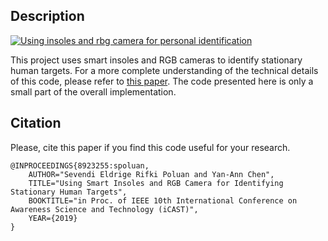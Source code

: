 ## Description

[![Using insoles and rbg camera for personal identification](https://img.youtube.com/vi/gZpaYtM9QDQ/0.jpg)](https://www.youtube.com/watch?v=gZpaYtM9QDQ "Using insoles and rbg camera for personal identification")

This project uses smart insoles and RGB cameras to identify stationary human targets.
For a more complete understanding of the technical details of this code, please refer to [this paper](https://ieeexplore.ieee.org/document/8923255). The code presented here is only a small part of the overall implementation.

## Citation

Please, cite this paper if you find this code useful for your research.

	@INPROCEEDINGS{8923255:spoluan,
		AUTHOR="Sevendi Eldrige Rifki Poluan and Yan-Ann Chen",
		TITLE="Using Smart Insoles and RGB Camera for Identifying Stationary Human Targets",
		BOOKTITLE="in Proc. of IEEE 10th International Conference on Awareness Science and Technology (iCAST)",
		YEAR={2019}
	} 
